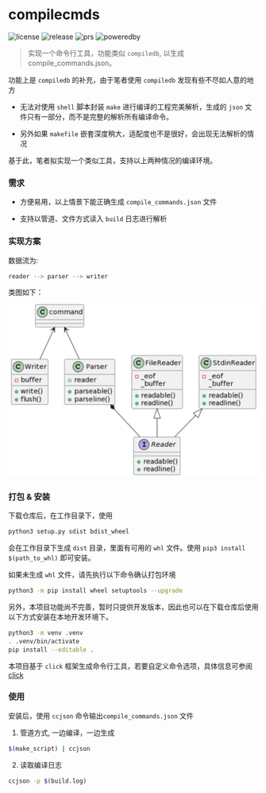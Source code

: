 # compilecmds

![license](https://img.shields.io/badge/license-MIT-orange)
![release](https://img.shields.io/badge/release-v0.3.5-blue)
![prs](https://img.shields.io/badge/PRs-welcome-brightgreen)
![poweredby](https://img.shields.io/badge/powered%20by-qufeiyan-red)

> 实现一个命令行工具，功能类似 `compiledb`, 以生成 compile_commands.json。

功能上是 `compiledb` 的补充，由于笔者使用 `compiledb` 发现有些不尽如人意的地方

- 无法对使用 `shell` 脚本封装 `make` 进行编译的工程完美解析，生成的 `json` 文件只有一部分，而不是完整的解析所有编译命令。

- 另外如果 `makefile` 嵌套深度稍大，适配度也不是很好，会出现无法解析的情况

基于此，笔者拟实现一个类似工具，支持以上两种情况的编译环境。

### 需求

- 方便易用，以上情景下能正确生成 `compile_commands.json` 文件

- 支持以管道、文件方式读入 `build` 日志进行解析

### 实现方案

数据流为:

```bash
reader --> parser --> writer 
```

类图如下：

![](./img/uml.png)

### 打包 & 安装

下载仓库后，在工作目录下，使用 
```bash
python3 setup.py sdist bdist_wheel
```

会在工作目录下生成 `dist` 目录，里面有可用的 `whl` 文件。使用 `pip3 install $(path_to_whl)` 即可安装。

如果未生成 `whl` 文件，请先执行以下命令确认打包环境

```bash
python3 -m pip install wheel setuptools --upgrade
```

另外，本项目功能尚不完善，暂时只提供开发版本，因此也可以在下载仓库后使用以下方式安装在本地开发环境下。

```bash
python3 -m venv .venv
. .venv/bin/activate
pip install --editable .
```
本项目基于 `click` 框架生成命令行工具，若要自定义命令选项，具体信息可参阅 [click](https://click.palletsprojects.com/en/8.1.x/setuptools/#setuptools-integration) 

### 使用

安装后，使用 `ccjson` 命令输出`compile_commands.json` 文件

1. 管道方式, 一边编译，一边生成

```bash
$(make_script) | ccjson 
```

2. 读取编译日志

```bash
ccjson -p $(build.log)
```




